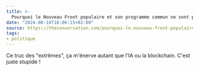 ```yaml
---
title: >-
  Pourquoi le Nouveau Front populaire et son programme commun ne sont pas d’« extrême gauche »
date: "2024-08-14T16:06:15+02:00"
source: https://theconversation.com/pourquoi-le-nouveau-front-populaire-et-son-programme-commun-ne-sont-pas-d-extreme-gauche-233845
tags:
- politique
---
```

Ce truc des "extrêmes", ça m'énerve autant que l'IA ou la blockchain. C'est juste stupide !